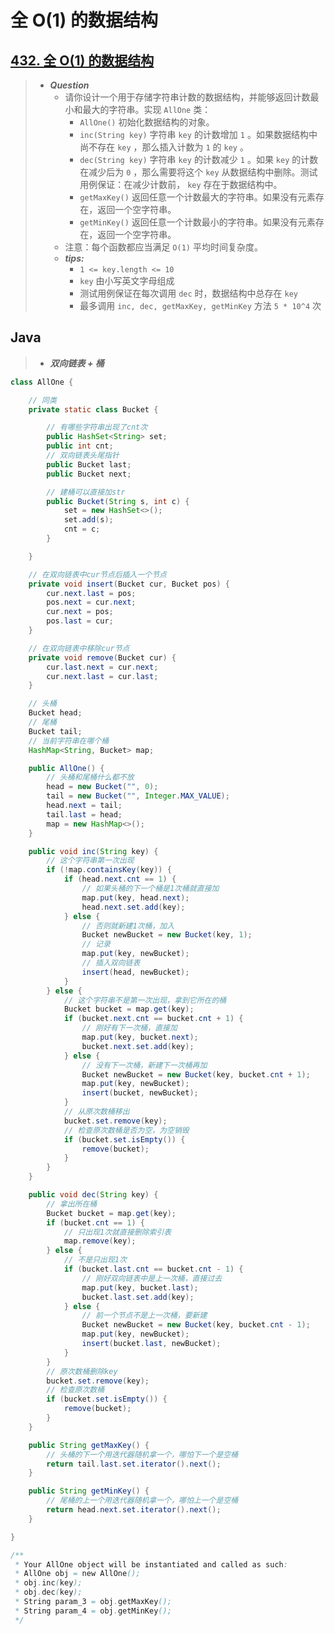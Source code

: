 # 全 O(1) 的数据结构

## [432. 全 O(1) 的数据结构](https://leetcode.cn/problems/all-oone-data-structure/)

> - ***Question***
>   - 请你设计一个用于存储字符串计数的数据结构，并能够返回计数最小和最大的字符串。实现 `AllOne` 类：
>     - `AllOne()` 初始化数据结构的对象。
>     - `inc(String key)` 字符串 `key` 的计数增加 `1` 。如果数据结构中尚不存在 `key` ，那么插入计数为 `1` 的 `key` 。
>     - `dec(String key)` 字符串 `key` 的计数减少 `1` 。如果 `key` 的计数在减少后为 `0` ，那么需要将这个 `key` 从数据结构中删除。测试用例保证：在减少计数前， `key` 存在于数据结构中。
>     - `getMaxKey()` 返回任意一个计数最大的字符串。如果没有元素存在，返回一个空字符串。
>     - `getMinKey()` 返回任意一个计数最小的字符串。如果没有元素存在，返回一个空字符串。
>   - 注意：每个函数都应当满足 `O(1)` 平均时间复杂度。
>   - ***tips:***
>     - `1 <= key.length <= 10`
>     - `key` 由小写英文字母组成
>     - 测试用例保证在每次调用 `dec` 时，数据结构中总存在 `key`
>     - 最多调用 `inc, dec, getMaxKey, getMinKey` 方法 `5 * 10^4` 次

## Java

> - ***双向链表 + 桶***

```java
class AllOne {

    // 同类
    private static class Bucket {

        // 有哪些字符串出现了cnt次
        public HashSet<String> set;
        public int cnt;
        // 双向链表头尾指针
        public Bucket last;
        public Bucket next;

        // 建桶可以直接加str
        public Bucket(String s, int c) {
            set = new HashSet<>();
            set.add(s);
            cnt = c;
        }

    }

    // 在双向链表中cur节点后插入一个节点
    private void insert(Bucket cur, Bucket pos) {
        cur.next.last = pos;
        pos.next = cur.next;
        cur.next = pos;
        pos.last = cur;
    }

    // 在双向链表中移除cur节点
    private void remove(Bucket cur) {
        cur.last.next = cur.next;
        cur.next.last = cur.last;
    }

    // 头桶
    Bucket head;
    // 尾桶
    Bucket tail;
    // 当前字符串在哪个桶
    HashMap<String, Bucket> map;

    public AllOne() {
        // 头桶和尾桶什么都不放
        head = new Bucket("", 0);
        tail = new Bucket("", Integer.MAX_VALUE);
        head.next = tail;
        tail.last = head;
        map = new HashMap<>();
    }

    public void inc(String key) {
        // 这个字符串第一次出现
        if (!map.containsKey(key)) {
            if (head.next.cnt == 1) {
                // 如果头桶的下一个桶是1次桶就直接加
                map.put(key, head.next);
                head.next.set.add(key);
            } else {
                // 否则就新建1次桶，加入
                Bucket newBucket = new Bucket(key, 1);
                // 记录
                map.put(key, newBucket);
                // 插入双向链表
                insert(head, newBucket);
            }
        } else {
            // 这个字符串不是第一次出现，拿到它所在的桶
            Bucket bucket = map.get(key);
            if (bucket.next.cnt == bucket.cnt + 1) {
                // 刚好有下一次桶，直接加
                map.put(key, bucket.next);
                bucket.next.set.add(key);
            } else {
                // 没有下一次桶，新建下一次桶再加
                Bucket newBucket = new Bucket(key, bucket.cnt + 1);
                map.put(key, newBucket);
                insert(bucket, newBucket);
            }
            // 从原次数桶移出
            bucket.set.remove(key);
            // 检查原次数桶是否为空，为空销毁
            if (bucket.set.isEmpty()) {
                remove(bucket);
            }
        }
    }

    public void dec(String key) {
        // 拿出所在桶
        Bucket bucket = map.get(key);
        if (bucket.cnt == 1) {
            // 只出现1次就直接删除索引表
            map.remove(key);
        } else {
            // 不是只出现1次
            if (bucket.last.cnt == bucket.cnt - 1) {
                // 刚好双向链表中是上一次桶，直接过去
                map.put(key, bucket.last);
                bucket.last.set.add(key);
            } else {
                // 前一个节点不是上一次桶，要新建
                Bucket newBucket = new Bucket(key, bucket.cnt - 1);
                map.put(key, newBucket);
                insert(bucket.last, newBucket);
            }
        }
        // 原次数桶删除key
        bucket.set.remove(key);
        // 检查原次数桶
        if (bucket.set.isEmpty()) {
            remove(bucket);
        }
    }

    public String getMaxKey() {
        // 头桶的下一个用迭代器随机拿一个，哪怕下一个是空桶
        return tail.last.set.iterator().next();
    }

    public String getMinKey() {
        // 尾桶的上一个用迭代器随机拿一个，哪怕上一个是空桶
        return head.next.set.iterator().next();
    }

}

/**
 * Your AllOne object will be instantiated and called as such:
 * AllOne obj = new AllOne();
 * obj.inc(key);
 * obj.dec(key);
 * String param_3 = obj.getMaxKey();
 * String param_4 = obj.getMinKey();
 */
```
